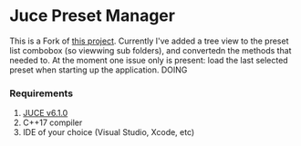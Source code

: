 # Juce Preset Manager
This is a Fork of [this project](https://github.com/TheAudioProgrammer/jucePresetManagement).
Currently I've added a tree view to the preset list combobox (so viewwing sub folders), and convertedn the methods that needed to.
At the moment one issue only is present: load the last selected preset when starting up the application. DOING


### Requirements

1. [JUCE v6.1.0](https://juce.com/get-juce/download) 
2. C++17 compiler
3. IDE of your choice (Visual Studio, Xcode, etc)
